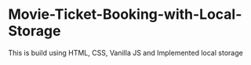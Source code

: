 # Movie-Ticket-Booking-with-Local-Storage
This is build using HTML, CSS, Vanilla JS and Implemented local storage
